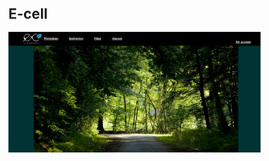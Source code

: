 # E-cell
<img src="https://github.com/vansh190302/E-cell/blob/main/ss%201.png"> &nbsp;
<a href= "ss2.png?raw=true"></a> &nbsp;
<a href="ss3.png?raw=true"></a> &nbsp;
